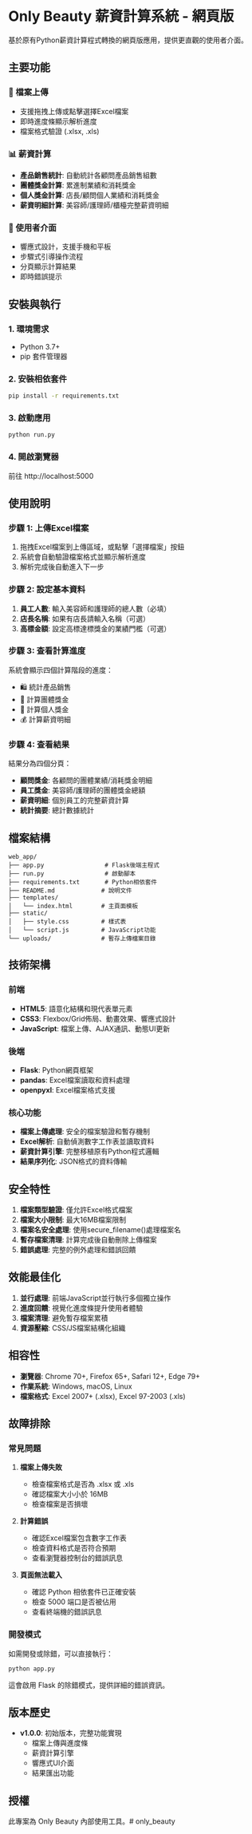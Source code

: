 # Only Beauty 薪資計算系統 - 網頁版

基於原有Python薪資計算程式轉換的網頁版應用，提供更直觀的使用者介面。

## 主要功能

### 📁 檔案上傳
- 支援拖拽上傳或點擊選擇Excel檔案
- 即時進度條顯示解析進度
- 檔案格式驗證 (.xlsx, .xls)

### 📊 薪資計算
- **產品銷售統計**: 自動統計各顧問產品銷售組數
- **團體獎金計算**: 累進制業績和消耗獎金
- **個人獎金計算**: 店長/顧問個人業績和消耗獎金
- **薪資明細計算**: 美容師/護理師/櫃檯完整薪資明細

### 🎨 使用者介面
- 響應式設計，支援手機和平板
- 步驟式引導操作流程
- 分頁顯示計算結果
- 即時錯誤提示

## 安裝與執行

### 1. 環境需求
- Python 3.7+
- pip 套件管理器

### 2. 安裝相依套件
```bash
pip install -r requirements.txt
```

### 3. 啟動應用
```bash
python run.py
```

### 4. 開啟瀏覽器
前往 http://localhost:5000

## 使用說明

### 步驟 1: 上傳Excel檔案
1. 拖拽Excel檔案到上傳區域，或點擊「選擇檔案」按鈕
2. 系統會自動驗證檔案格式並顯示解析進度
3. 解析完成後自動進入下一步

### 步驟 2: 設定基本資料
1. **員工人數**: 輸入美容師和護理師的總人數（必填）
2. **店長名稱**: 如果有店長請輸入名稱（可選）
3. **高標金額**: 設定高標達標獎金的業績門檻（可選）

### 步驟 3: 查看計算進度
系統會顯示四個計算階段的進度：
- 🛍️ 統計產品銷售
- 👥 計算團體獎金
- 👤 計算個人獎金
- 💰 計算薪資明細

### 步驟 4: 查看結果
結果分為四個分頁：
- **顧問獎金**: 各顧問的團體業績/消耗獎金明細
- **員工獎金**: 美容師/護理師的團體獎金總額
- **薪資明細**: 個別員工的完整薪資計算
- **統計摘要**: 總計數據統計

## 檔案結構

```
web_app/
├── app.py                 # Flask後端主程式
├── run.py                 # 啟動腳本
├── requirements.txt       # Python相依套件
├── README.md             # 說明文件
├── templates/
│   └── index.html        # 主頁面模板
├── static/
│   ├── style.css         # 樣式表
│   └── script.js         # JavaScript功能
└── uploads/              # 暫存上傳檔案目錄
```

## 技術架構

### 前端
- **HTML5**: 語意化結構和現代表單元素
- **CSS3**: Flexbox/Grid佈局、動畫效果、響應式設計
- **JavaScript**: 檔案上傳、AJAX通訊、動態UI更新

### 後端
- **Flask**: Python網頁框架
- **pandas**: Excel檔案讀取和資料處理
- **openpyxl**: Excel檔案格式支援

### 核心功能
- **檔案上傳處理**: 安全的檔案驗證和暫存機制
- **Excel解析**: 自動偵測數字工作表並讀取資料
- **薪資計算引擎**: 完整移植原有Python程式邏輯
- **結果序列化**: JSON格式的資料傳輸

## 安全特性

1. **檔案類型驗證**: 僅允許Excel格式檔案
2. **檔案大小限制**: 最大16MB檔案限制
3. **檔案名安全處理**: 使用secure_filename()處理檔案名
4. **暫存檔案清理**: 計算完成後自動刪除上傳檔案
5. **錯誤處理**: 完整的例外處理和錯誤回饋

## 效能最佳化

1. **並行處理**: 前端JavaScript並行執行多個獨立操作
2. **進度回饋**: 視覺化進度條提升使用者體驗
3. **檔案清理**: 避免暫存檔案累積
4. **資源壓縮**: CSS/JS檔案結構化組織

## 相容性

- **瀏覽器**: Chrome 70+, Firefox 65+, Safari 12+, Edge 79+
- **作業系統**: Windows, macOS, Linux
- **檔案格式**: Excel 2007+ (.xlsx), Excel 97-2003 (.xls)

## 故障排除

### 常見問題

1. **檔案上傳失敗**
   - 檢查檔案格式是否為 .xlsx 或 .xls
   - 確認檔案大小小於 16MB
   - 檢查檔案是否損壞

2. **計算錯誤**
   - 確認Excel檔案包含數字工作表
   - 檢查資料格式是否符合預期
   - 查看瀏覽器控制台的錯誤訊息

3. **頁面無法載入**
   - 確認 Python 相依套件已正確安裝
   - 檢查 5000 端口是否被佔用
   - 查看終端機的錯誤訊息

### 開發模式

如需開發或除錯，可以直接執行：
```bash
python app.py
```

這會啟用 Flask 的除錯模式，提供詳細的錯誤資訊。

## 版本歷史

- **v1.0.0**: 初始版本，完整功能實現
  - 檔案上傳與進度條
  - 薪資計算引擎
  - 響應式UI介面
  - 結果匯出功能

## 授權

此專案為 Only Beauty 內部使用工具。# only_beauty
